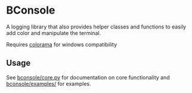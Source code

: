 # BConsole

A logging library that also provides helper classes and functions to easily add color and manipulate the terminal.

Requires [colorama](https://pypi.org/project/colorama/) for windows compatibility

## Usage

See [bconsole/core.py](https://github.com/BetaKors/bconsole/tree/main/bconsole/core.py) for documentation on core functionality and [bconsole/examples/](https://github.com/BetaKors/bconsole/tree/main/bconsole/examples) for examples.
